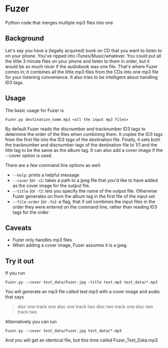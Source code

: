 # Fuzer
Python code that merges multiple mp3 files into one

## Background
Let's say you have a (legally acquired) book on CD that you want to listen to on your phone. You've ripped into iTunes/Music/whatever.
You could put all the little 3 minute files on your phone and listen to them in order, but it would be so much nicer if the audiobook 
was one file. That's where Fuzer comes in; it combines all the little mp3 files from the CDs into one mp3 file for your listening
convenience. It also tries to be intelligent about handling ID3 tags.

## Usage
The basic usage for Fuzer is 

`Fuzer.py destination_name.mp3 <all the input mp3 files>`

By default Fuzer reads the discnumber and tracknumber ID3 tags to determine the order of the files when combining them. It copies
the ID3 tags from the first file into the ID3 tags of the destination file. Finally, it sets both the tracknumber and discnumber tags of
the destination file to 1/1 and the title tag to be the same as the album tag. It can also add a cover image if the --cover option is used.

There are a few command line options as well:
- `--help`: prints a helpful message
- `--cover` (or `-c`): takes a path to a jpeg file that you'd like to have added as the cover image for the output file.
- `--title` (or `-t`): lets you specify the name of the output file. Otherwise Fuzer generates on from the album tag in the first file of the input set
- `--file-order` (or `-fo`): a flag, that if set combines the input files in the order they were entered on the command line, rather than reading ID3 tags for the order

## Caveats
- Fuzer only handles mp3 files
- When adding a cover image, Fuzer assumes it is a jpeg.

## Try it out
If you run 

`Fuzer.py --cover test_data/Fuzer.jpg -title test.mp3 test_data/*.mp3` 

You will generate an mp3 file called test.mp3 with a cover image and audio that says
> disc one track one disc one track two disc two track one disc two track two

Alternatively you can run

`Fuzer.py --cover test_data/Fuzer.jpg test_data/*.mp3`

And you will get an identical file, but this time called Fuzer_Test_Data.mp3.
